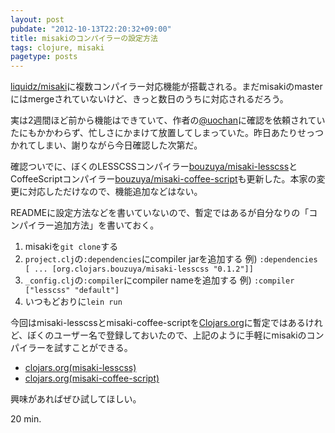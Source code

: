 ```yaml
---
layout: post
pubdate: "2012-10-13T22:20:32+09:00"
title: misakiのコンパイラーの設定方法
tags: clojure, misaki
pagetype: posts
---
```

[liquidz/misaki](https://github.com/liquidz/misaki)に複数コンパイラー対応機能が搭載される。まだmisakiのmasterにはmergeされていないけど、きっと数日のうちに対応されるだろう。

実は2週間ほど前から機能はできていて、作者の[@uochan](https://twitter.com/uochan)に確認を依頼されていたにもかかわらず、忙しさにかまけて放置してしまっていた。昨日あたりせっつかれてしまい、謝りながら今日確認した次第だ。

確認ついでに、ぼくのLESSCSSコンパイラー[bouzuya/misaki-lesscss](https://github.com/bouzuya/misaki-lesscss)とCoffeeScriptコンパイラー[bouzuya/misaki-coffee-script](https://github.com/bouzuya/misaki-coffee-script)も更新した。本家の変更に対応しただけなので、機能追加などはない。

READMEに設定方法などを書いていないので、暫定ではあるが自分なりの「コンパイラー追加方法」を書いておく。

1. misakiを`git clone`する
2. `project.clj`の`:dependencies`にcompiler jarを追加する
   例) `:dependencies [ ... [org.clojars.bouzuya/misaki-lesscss "0.1.2"]]`
3. `_config.clj`の`:compiler`にcompiler nameを追加する
   例) `:compiler ["lesscss" "default"]`
4. いつもどおりに`lein run`

今回はmisaki-lesscssとmisaki-coffee-scriptを[Clojars.org](https://clojars.org/)に暫定ではあるけれど、ぼくのユーザー名で登録しておいたので、上記のように手軽にmisakiのコンパイラーを試すことができる。

- [clojars.org(misaki-lesscss)](https://clojars.org/org.clojars.bouzuya/misaki-lesscss)
- [clojars.org(misaki-coffee-script)](https://clojars.org/org.clojars.bouzuya/misaki-coffee-script)

興味があればぜひ試してほしい。

20 min.
